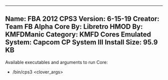 -----------------------
Name: FBA 2012 CPS3
Version: 6-15-19
Creator: Team FB Alpha
Core By: Libretro
HMOD By: KMFDManic
Category: KMFD Cores
Emulated System: Capcom CP System III
Install Size: 95.9 KB
-----------------------
Available executables and arguments to run Core:
- /bin/cps3 <rom> <clover_args>
